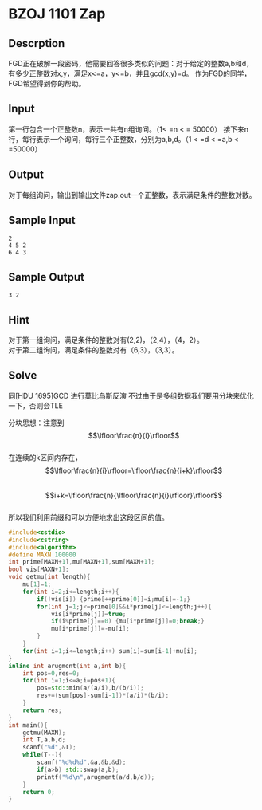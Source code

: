 # BZOJ 1101 Zap

## Descrption

FGD正在破解一段密码，他需要回答很多类似的问题：对于给定的整数a,b和d，有多少正整数对x,y，满足x&lt;=a，y&lt;=b，并且gcd\(x,y\)=d。 作为FGD的同学，FGD希望得到你的帮助。

## Input

第一行包含一个正整数n，表示一共有n组询问。（1&lt; =n &lt; = 50000） 接下来n行，每行表示一个询问，每行三个正整数，分别为a,b,d。（1 &lt; =d &lt; =a,b &lt; =50000）

## Output

对于每组询问，输出到输出文件zap.out一个正整数，表示满足条件的整数对数。

## Sample Input

```
2
4 5 2
6 4 3
```

## Sample Output

```
3 2
```

## Hint

对于第一组询问，满足条件的整数对有\(2,2\)，（2,4），（4，2）。  
对于第二组询问，满足条件的整数对有（6,3），（3,3）。

## Solve

同\[HDU 1695\]GCD 进行莫比乌斯反演 不过由于是多组数据我们要用分块来优化一下，否则会TLE

分块思想：注意到   
$$\lfloor\frac{n}{i}\rfloor$$  
在连续的k区间内存在，  
$$\lfloor\frac{n}{i}\rfloor=\lfloor\frac{n}{i+k}\rfloor$$  
$$i+k=\lfloor\frac{n}{\lfloor\frac{n}{i}\rfloor}\rfloor$$  
所以我们利用前缀和可以方便地求出这段区间的值。

```cpp
#include<cstdio>
#include<cstring>
#include<algorithm>
#define MAXN 100000
int prime[MAXN+1],mu[MAXN+1],sum[MAXN+1];
bool vis[MAXN+1];
void getmu(int length){
    mu[1]=1;
    for(int i=2;i<=length;i++){
        if(!vis[i]) {prime[++prime[0]]=i;mu[i]=-1;}
        for(int j=1;j<=prime[0]&&i*prime[j]<=length;j++){
            vis[i*prime[j]]=true;
            if(i%prime[j]==0) {mu[i*prime[j]]=0;break;}
            mu[i*prime[j]]=-mu[i];
        }
    }
    for(int i=1;i<=length;i++) sum[i]=sum[i-1]+mu[i];
}
inline int arugment(int a,int b){
    int pos=0,res=0;
    for(int i=1;i<=a;i=pos+1){
        pos=std::min(a/(a/i),b/(b/i));
        res+=(sum[pos]-sum[i-1])*(a/i)*(b/i);
    }
    return res;
}
int main(){
    getmu(MAXN);
    int T,a,b,d;
    scanf("%d",&T);
    while(T--){
        scanf("%d%d%d",&a,&b,&d);
        if(a>b) std::swap(a,b);
        printf("%d\n",arugment(a/d,b/d)); 
    }
    return 0;
}
```



